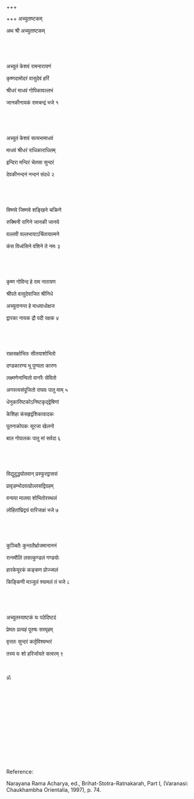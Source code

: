 +++

+++
अच्युताष्टकम्

अथ श्री अच्युताष्टकम्

 

 

अच्युतं केशवं रामनारायणं

कृष्णदामोदरं वासुदेवं हरिं

श्रीधरं माधवं गोपिकावल्लभं

जानकीनायकं रामचन्द्रं भजे १

 

 

अच्युतं केशवं सत्यभामाधवं

माधवं श्रीधरं राधिकाराधितम्

इन्दिरा मन्दिरं चेतसा सुन्दरं

देवकीनन्दनं नन्दनं संदधे २

 

 

विष्णवे जिष्णवे शङ्खिने चक्रिणे

रुक्मिनी रागिने जानकी जानये

वल्लवी वल्लभायाऽर्चितायात्मने

कंस विध्वंसिने वंशिने ते नमः ३

 

 

कृष्ण गोविन्द हे राम नारायण 

श्रीपते वासुदेवाजित श्रीनिधे

अच्युतानन्त हे माधवाधोक्षज

द्वारका नायक द्रौ पदी रक्षक ४

 

 

राक्षसक्षोभितः सीतयाशोभितो 

दण्डकारण्य भू पुण्यता कारणः

लक्ष्मणेनान्वितो वानरैः सेवितो

अगस्त्यसंपूजितो राघवः पातु माम् ५   
 
धेनुकारिष्टकोऽनिष्टकृद्द्वेषिणां

केशिहा कंसहृद्वंशिकावादकः

पूतनाकोपकः सूरजा खेलनो

बाल गोपालकः पातु मां सर्वदा ६

 

 

विद्युदुद्ध्योतवान् प्रस्फुरद्वाससं

प्रावृडम्भोदवत्प्रोल्लसद्विग्रहम्

वन्यया मालया शोभितोरस्थलं

लोहितांघ्रिद्वयं वारिजाक्षं भजे ७

 

 

कुञ्चितैः कुन्तलैर्भ्राजमानाननं

रत्नमौलिं लसत्कुण्डलं गण्डयोः

हारकेयूरकं कङ्कण प्रोज्ज्वलं 

किङ्किणी मञ्जुलं श्यामलं तं भजे ८

 

 

अच्युतस्याष्टकं यः पठेदिष्टदं

प्रेमतः प्रत्यहं पूरुषः सस्पृहम्

वृत्ततः सुन्दरं कर्तृविश्वम्भरं

तस्य वः शो हरिर्जायते सत्वरम् ९

 

ॐ

 

 

 

 

 

 

 

Reference:

Narayana Rama Acharya, ed., Brihat-Stotra-Ratnakarah, Part I, (Varanasi:
Chaukhambha Orientalia, 1997), p. 74.
